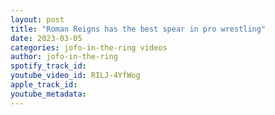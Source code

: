 ```yaml
---
layout: post
title: "Roman Reigns has the best spear in pro wrestling"
date: 2023-03-05
categories: jofo-in-the-ring videos
author: jofo-in-the-ring
spotify_track_id: 
youtube_video_id: RILJ-4YfWog
apple_track_id: 
youtube_metadata: 
---
```

